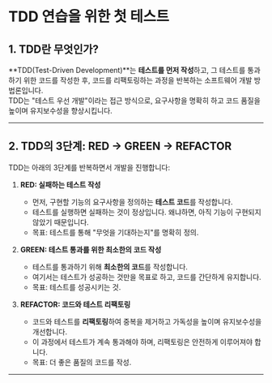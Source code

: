 # TDD 연습을 위한 첫 테스트

## 1. TDD란 무엇인가?

**TDD(Test-Driven Development)**는 **테스트를 먼저 작성**하고, 그 테스트를 통과하기 위한 코드를 작성한 후, 코드를 리팩토링하는 과정을 반복하는 소프트웨어 개발 방법론입니다.  
TDD는 "테스트 우선 개발"이라는 접근 방식으로, 요구사항을 명확히 하고 코드 품질을 높이며 유지보수성을 향상시킵니다.

---

## 2. TDD의 3단계: RED → GREEN → REFACTOR

TDD는 아래의 3단계를 반복하면서 개발을 진행합니다:

1. **RED: 실패하는 테스트 작성**
   - 먼저, 구현할 기능의 요구사항을 정의하는 **테스트 코드**를 작성합니다.
   - 테스트를 실행하면 실패하는 것이 정상입니다. 왜냐하면, 아직 기능이 구현되지 않았기 때문입니다.
   - 목표: 테스트를 통해 "무엇을 기대하는지"를 명확히 정의.

2. **GREEN: 테스트 통과를 위한 최소한의 코드 작성**
   - 테스트를 통과하기 위해 **최소한의 코드**를 작성합니다.
   - 여기서는 테스트가 성공하는 것만을 목표로 하고, 코드를 간단하게 유지합니다.
   - 목표: 테스트를 성공시키는 것.

3. **REFACTOR: 코드와 테스트 리팩토링**
   - 코드와 테스트를 **리팩토링**하여 중복을 제거하고 가독성을 높이며 유지보수성을 개선합니다.
   - 이 과정에서 테스트가 계속 통과해야 하며, 리팩토링은 안전하게 이루어져야 합니다.
   - 목표: 더 좋은 품질의 코드를 작성.

---
